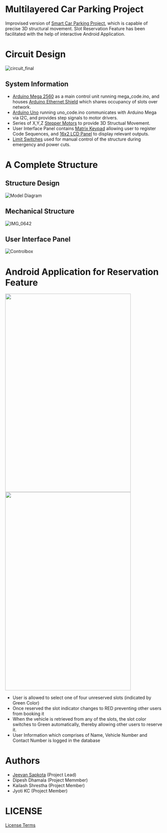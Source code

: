 # Multilayered Car Parking Project
Improvised version of [Smart Car Parking Project](https://github.com/sapkotajeevan/smartcarparking), which is capable of precise 3D structural movement. Slot Reservation Feature has been facilitated with the help of interactive Android Application.


# Circuit Design
![circuit_final](https://user-images.githubusercontent.com/51187747/69153403-44c9b300-0b06-11ea-9011-534b818f62e3.jpg)

## System Information
* [Arduino Mega 2560](https://store.arduino.cc/products/arduino-mega-2560-rev3) as a main control unit running mega_code.ino, and houses [Arduino Ethernet Shield](https://store.arduino.cc/products/arduino-ethernet-shield-2) which shares occupancy of slots over network.
* [Arduino Uno](https://store.arduino.cc/products/arduino-uno-rev3) running uno_code.ino communicates with Arduino Mega via I2C, and provides step signals to motor drivers.
* Series of X,Y,Z [Stepper Motors](https://www.elprocus.com/stepper-motor-types-advantages-applications/) to provide 3D Structual Movement.
* User Interface Panel contains [Matrix Keypad](https://www.electroduino.com/4x4-keypad-module/) allowing user to register Code Sequences, and [16x2 LCD Panel](https://www.electronicsforu.com/technology-trends/learn-electronics/16x2-lcd-pinout-diagram) to display relevant outputs.
* [Limit Switches](https://electricalgang.com/working-principle-of-limit-switch/) used for manual control of the structure during emergency and power cuts.

# A Complete Structure
## Structure Design

![Model Diagram](https://user-images.githubusercontent.com/51187747/69150872-a89dad00-0b01-11ea-95a6-319fb780ab63.jpg)

## Mechanical Structure

![IMG_0642](https://github.com/jinmax100/multilayeredcarparking/assets/51187747/73793dcb-9e29-4c8e-8d56-71f65fde8193)

## User Interface Panel

![Controlbox](https://github.com/jinmax100/multilayeredcarparking/assets/51187747/372c2b7c-2cf3-4d32-96e6-d35329148788)

# Android Application for Reservation Feature

<img src="https://user-images.githubusercontent.com/51187747/69150997-e569a400-0b01-11ea-95dd-734e2dfdf17d.png" width="400" height="630"> <img src="https://user-images.githubusercontent.com/51187747/69152895-59597b80-0b05-11ea-9d24-964de936a14d.png" width="400" height="630">

- User is allowed to select one of four unreserved slots (indicated by Green Color)
- Once reserved the slot indicator changes to RED preventing other users from booking it
- When the vehicle is retrieved from any of the slots, the slot color switches to Green automatically, thereby allowing other users to reserve it.
- User Information which comprises of Name, Vehicle Number and Contact Number is logged in the database

# Authors
* [Jeevan Sapkota](https://github.com/jinmax100) (Project Lead)
* Dipesh Dhamala (Project Memmber)
* Kailash Shrestha (Project Member)
* Jyoti KC (Project Member)

# LICENSE
[License Terms](https://github.com/jinmax100/multilayeredcarparking/blob/master/LICENSE)
